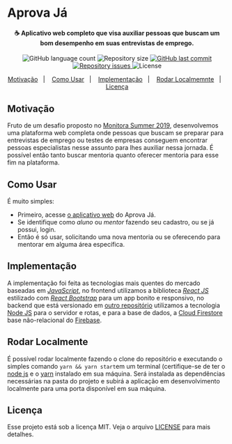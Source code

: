# Aprova Já

<h4 align="center">
  ☕ Aplicativo web completo que visa auxiliar pessoas que buscam um bom desempenho em suas entrevistas de emprego.
</h4>

<p align="center">
  <img alt="GitHub language count" src="https://img.shields.io/github/languages/count/brendonhc/embaralhador.svg">

  <img alt="Repository size" src="https://img.shields.io/github/repo-size/brendonhc/embaralhador.svg">
  
  <a href="https://github.com/brendonhc/embaralhador/commits/master">
    <img alt="GitHub last commit" src="https://img.shields.io/github/last-commit/brendonhc/embaralhador.svg">
  </a>

  <a href="https://github.com/brendonhc/embaralhador/issues">
    <img alt="Repository issues" src="https://img.shields.io/github/issues/brendonhc/embaralhador.svg">
  </a>

  <img alt="License" src="https://img.shields.io/badge/license-MIT-brightgreen">
</p>

<p align="center">
  <a href="#motivação">Motivação</a>&nbsp;&nbsp;&nbsp;|&nbsp;&nbsp;&nbsp;
  <a href="#como-usar">Como Usar</a>&nbsp;&nbsp;&nbsp;|&nbsp;&nbsp;&nbsp;
  <a href="#implementação">Implementação</a>&nbsp;&nbsp;&nbsp;|&nbsp;&nbsp;&nbsp;
  <a href="#rodar-localmente">Rodar Localmemnte</a>&nbsp;&nbsp;&nbsp;|&nbsp;&nbsp;&nbsp;
  <a href="#licença">Licença</a>
</p>

## Motivação

Fruto de um desafio proposto no [Monitora Summer 2019](http://monitorasummer.com.br/), desenvolvemos uma plataforma web completa onde pessoas que buscam se preparar para entrevistas de emprego ou testes de empresas conseguem encontrar pessoas especialistas nesse assunto para lhes auxiliar nessa jornada. É possível então tanto buscar mentoria quanto oferecer mentoria para esse fim na plataforma.

## Como Usar

É muito simples:

- Primeiro, acesse [o aplicativo web](https://aprovaja-monitorasummer.herokuapp.com/) do Aprova Já.
- Se identifique como *aluno* ou *mentor* fazendo seu cadastro, ou se já possui, login.
- Então é só usar, solicitando uma nova mentoria ou se oferecendo para mentorar em alguma área específica.

## Implementação

A implementação foi feita as tecnologias mais quentes do mercado baseadas em [*JavaScript*](https://developer.mozilla.org/pt-BR/docs/Web/JavaScript), no frontend utilizamos a biblioteca [*React JS*](https://pt-br.reactjs.org/) estilizado com [*React Bootstrap*](https://react-bootstrap.github.io/) para um app bonito e responsivo, no backend que está versionado em [outro repositório](https://github.com/brendonhc/aprova_ja/) utilizamos a tecnologia [Node JS]() para o servidor e rotas, e para a base de dados, a [Cloud Firestore](https://firebase.google.com/docs/firestore/) base não-relacional do [Firebase](https://firebase.google.com/).

## Rodar Localmente

É possível rodar localmente fazendo o clone do repositório e executando o simples comando `yarn && yarn start`em um terminal (certifique-se de ter o [node js](https://nodejs.org/) e o [yarn](https://yarnpkg.com/) instalado em sua máquina. Será instalada as dependências necessárias na pasta do projeto e subirá a aplicação em desenvolvimento localmente para uma porta disponível em sua máquina.

## Licença

Esse projeto está sob a licença MIT. Veja o arquivo [LICENSE](LICENSE.md) para mais detalhes.

